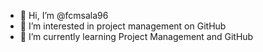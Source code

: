 - 👋 Hi, I’m @fcmsala96
- 👀 I’m interested in project management on GitHub
- 🌱 I’m currently learning Project Management and GitHub

<!---
fcmsala96/fcmsala96 is a ✨ special ✨ repository because its `README.md` (this file) appears on your GitHub profile.
You can click the Preview link to take a look at your changes.
--->
